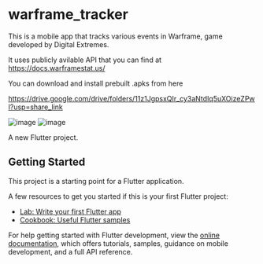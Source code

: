 # warframe_tracker


This is a mobile app that tracks various events in Warframe, game developed by Digital Extremes.

It uses publicly avilable API that you can find at https://docs.warframestat.us/

You can download and install prebuilt .apks from here 

https://drive.google.com/drive/folders/11z1JgpsxQIr_cy3aNtdIq5uXOizeZPwI?usp=share_link


![image](https://user-images.githubusercontent.com/23361087/230788677-b85f9265-a74a-49a5-b958-e956dfbbf277.png)
![image](https://user-images.githubusercontent.com/23361087/230788682-855be861-ad93-4bd4-a718-2df39d3eb0bd.png)


A new Flutter project.

## Getting Started

This project is a starting point for a Flutter application.

A few resources to get you started if this is your first Flutter project:

- [Lab: Write your first Flutter app](https://docs.flutter.dev/get-started/codelab)
- [Cookbook: Useful Flutter samples](https://docs.flutter.dev/cookbook)

For help getting started with Flutter development, view the
[online documentation](https://docs.flutter.dev/), which offers tutorials,
samples, guidance on mobile development, and a full API reference.
